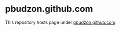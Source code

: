 # pbudzon.github.com

This repository hosts page under [pbudzon.github.com](http://pbudzon.github.com).